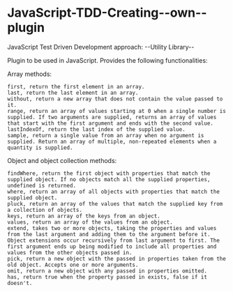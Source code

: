 # JavaScript-TDD-Creating--own--plugin

JavaScript Test Driven Development approach:
--Utility Library--

Plugin to be used in JavaScript. Provides the following functionalities:

Array methods:

    first, return the first element in an array.
    last, return the last element in an array.
    without, return a new array that does not contain the value passed to it.
    range, return an array of values starting at 0 when a single number is supplied. If two arguments are supplied, returns an array of values that start with the first argument and ends with the second value.
    lastIndexOf, return the last index of the supplied value.
    sample, return a single value from an array when no argument is supplied. Return an array of multiple, non-repeated elements when a quantity is supplied.

Object and object collection methods:

    findWhere, return the first object with properties that match the supplied object. If no objects match all the supplied properties, undefined is returned.
    where, return an array of all objects with properties that match the supplied object.
    pluck, return an array of the values that match the supplied key from a collection of objects.
    keys, return an array of the keys from an object.
    values, return an array of the values from an object.
    extend, takes two or more objects, taking the properties and values from the last argument and adding them to the argument before it. Object extensions occur recursively from last argument to first. The first argument ends up being modified to include all properties and values from the other objects passed in.
    pick, return a new object with the passed in properties taken from the old object. Accepts one or more arguments.
    omit, return a new object with any passed in properties omitted.
    has, return true when the property passed in exists, false if it doesn't.


